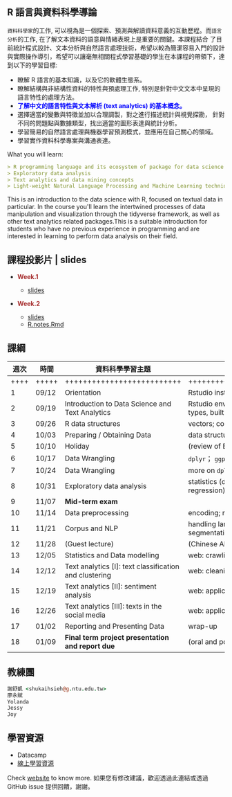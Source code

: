 ## R 語言與資料科學導論




`資料科學家`的工作, 可以視為是一個探索、預測與解讀資料意義的互動歷程。而`語言分析`的工作, 在了解文本資料的語意與情緒表現上是重要的關鍵。本課程結合 了目前統計程式設計、文本分析與自然語言處理技術，希望以較為簡潔容易入門的設計與實際操作導引，希望可以讓毫無相關程式學習基礎的學生在本課程的帶領下，達到以下的學習目標:

- 瞭解 R 語言的基本知識，以及它的軟體生態系。
- 瞭解結構與非結構性資料的特性與預處理工作, 特別是針對中文文本中呈現的語言特性的處理方法。
- <span style="color:blue; font-weight:bold">了解中文的語言特性與文本解析 (text analytics) 的基本概念。</span>
- 選擇適當的變數與特徵並加以合理調製，對之進行描述統計與視覺探勘， 針對不同的問題點與數據類型，找出適當的圖形表達與統計分析。
- 學習簡易的自然語言處理與機器學習預測模式，並應用在自己關心的領域。
- 學習實作資料科學專案與溝通表達。

What you will learn:

```markdown
> R programming language and its ecosystem of package for data science
> Exploratory data analysis
> Text analytics and data mining concepts
> Light-weight Natural Language Processing and Machine Learning techniques

```

This is an introduction to the data science with R, focused on textual data in particular. In the course you'll learn the intertwined processes of data manipulation and visualization through the tidyverse framework, as well as other text analytics related packages.This is a suitable introduction for students who have no previous experience in programming  and are interested in learning to perform data analysis on their field.






## 課程投影片 | slides

- <span style="color:brown; font-weight:bold"> Week.1 </span>
    - [slides](01/index.html)

- <span style="color:brown; font-weight:bold"> Week.2 </span>
    - [slides](02/index.html)
    - [R.notes.Rmd](02/week2_note.Rmd)




## 課綱



週次 | 時間   | 資料科學學習主題  | 實習課與程式學習進度
-----| ------ | ----------------- | -----------------------
++++  | +++++  | ++++++++++++++++++++++++++ |++++++++++++++++++++++++++++++++++++++++++
1    | 09/12  | Orientation   | Rstudio installation, Markdown, Datacamp custom track
2    | 09/19  | Introduction to Data Science and Text Analytics | Rstudio environment and basics of R: variables, data types, built-in plot; 
3    | 09/26  | R data structures| vectors; conditionals
4    | 10/03  | Preparing / Obtaining Data | data structures; I/O, looping
5    | 10/10	| Holiday | (review of Base R using `DataCamp custom track`)
6    | 10/17	| Data Wrangling | `dplyr`； `ggplot2` 
7    | 10/24  | Data Wrangling | more on `dplyr`; tidying data
8    | 10/31	| Exploratory data analysis | statistics (descriptive, hypothesis testing, linear regression); string manipulation; 
9    | 11/07	| **Mid-term exam** 	 | 
10   | 11/14	| Data preprocessing | encoding; regular expression
11 	 | 11/21	| Corpus and NLP       |  handling large textual data; Chinese word segmentation/POS
12 	 | 11/28	| (Guest lecture)      |  (Chinese AI-NLP forum)        
13 	 | 12/05	| Statistics and Data modelling       |  web: crawling
14 	 | 12/12	| Text analytics [I]: text classification and clustering  | web: cleaning and preprocessing
15 	 | 12/19	| Text analytics [II]: sentiment analysis	 | web: applications
16 	 | 12/26	| Text analytics [III]: texts in the social media|  web: applications
17 	 | 01/02	| Reporting and Presenting Data   | wrap-up
18 	 | 01/09	| **Final term project presentation and report due**	             | (oral and poster presentation)



## 教練團

```coffee
謝舒凱 <shukaihsieh@g.ntu.edu.tw>
廖永賦 
Yolanda 
Jessy 
Joy
```

## 學習資源
- Datacamp
- [線上學習資源](resources.html)


<!--

- [投影片網址](https://rlads2019.github.io/lecture/)


## 助教講義、習題與作業

- [評分標準](http://lope.linguistics.ntu.edu.tw/courses/data_science/grading_policy2016.html)
- [實習課網址](https://rlads2019.github.io/lab/)



## 課程教材 | lecture materials

在課程投影片中講解基本概念，如果有興趣了解進階內容，可參考以下線上教材

- [語言分析與資料科學](https://www.gitbook.com/book/loperntu/ladsbook/details) 
- [開放語料庫：製程與分析](https://www.gitbook.com/book/loperntu/copens/details)


## 課程相關活動
- [NTU COOL]()
- [DataCamp]()
- [臉書社團](https://www.facebook.com/groups/652099794893097/)


## 課程精神
1. 自主學習
2. 跨學門協作


## 作業分數分佈圖


## 小組作業觀摩


## Capstone projects

- [分組名單]()
- [pttR 與總統大選]()

-->


Check [website](https://rlads2019.github.io/) to know more.
如果您有修改建議，歡迎透過此連結或透過 GitHub issue 提供回饋，謝謝。
